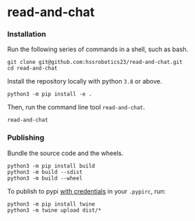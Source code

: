 # read-and-chat

### Installation 

Run the following series of commands in a shell, such as bash.

```
git clone git@github.com:hssrobotics23/read-and-chat.git
cd read-and-chat
```

Install the repository locally with python `3.8` or above.

```
python3 -m pip install -e .
```

Then, run the command line tool `read-and-chat`.

```
read-and-chat
```

### Publishing

Bundle the source code and the wheels.

```
python3 -m pip install build
python3 -m build --sdist
python3 -m build --wheel
```

To publish to pypi [with credentials][creds] in your `.pypirc`, run:

```
python3 -m pip install twine
python3 -m twine upload dist/*
```

[creds]: https://packaging.python.org/en/latest/guides/distributing-packages-using-setuptools/#id71
